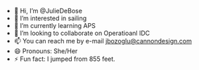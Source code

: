 - 👋 Hi, I’m @JulieDeBose
- 👀 I’m interested in sailing
- 🌱 I’m currently learning APS
- 💞️ I’m looking to collaborate on Operatioanl IDC
- 📫 You can reach me by e-mail jbozoglu@cannondesign.com
- 😄 Pronouns: She/Her
- ⚡ Fun fact: I jumped from 855 feet.

<!---
JulieDeBose/JulieDeBose is a ✨ special ✨ repository because its `README.md` (this file) appears on your GitHub profile.
You can click the Preview link to take a look at your changes.
--->
